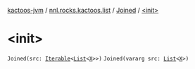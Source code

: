 [kactoos-jvm](../../index.md) / [nnl.rocks.kactoos.list](../index.md) / [Joined](index.md) / [&lt;init&gt;](./-init-.md)

# &lt;init&gt;

`Joined(src: `[`Iterable`](https://kotlinlang.org/api/latest/jvm/stdlib/kotlin.collections/-iterable/index.html)`<`[`List`](https://kotlinlang.org/api/latest/jvm/stdlib/kotlin.collections/-list/index.html)`<`[`X`](index.md#X)`>>)`
`Joined(vararg src: `[`List`](https://kotlinlang.org/api/latest/jvm/stdlib/kotlin.collections/-list/index.html)`<`[`X`](index.md#X)`>)`